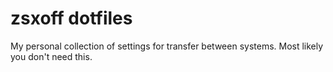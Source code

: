 # zsxoff dotfiles

My personal collection of settings for transfer between systems. Most likely you don't
need this.
